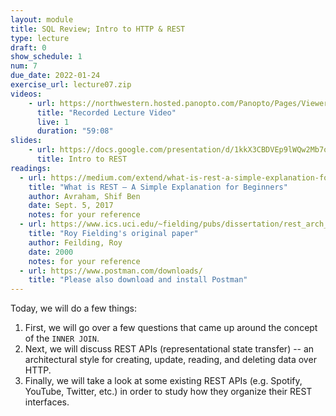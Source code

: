```yaml
---
layout: module
title: SQL Review; Intro to HTTP & REST
type: lecture
draft: 0
show_schedule: 1
num: 7
due_date: 2022-01-24
exercise_url: lecture07.zip
videos: 
    - url: https://northwestern.hosted.panopto.com/Panopto/Pages/Viewer.aspx?id=1a320376-af06-4ced-b817-ae27013301bc
      title: "Recorded Lecture Video"
      live: 1
      duration: "59:08"
slides:
    - url: https://docs.google.com/presentation/d/1kkX3CBDVEp9lWQw2Mb7o1_JFCcrmI_6bBXQYX6Rutcg/edit?usp=sharing
      title: Intro to REST
readings:
  - url: https://medium.com/extend/what-is-rest-a-simple-explanation-for-beginners-part-1-introduction-b4a072f8740f
    title: "What is REST — A Simple Explanation for Beginners"
    author: Avraham, Shif Ben 
    date: Sept. 5, 2017
    notes: for your reference
  - url: https://www.ics.uci.edu/~fielding/pubs/dissertation/rest_arch_style.htm
    title: "Roy Fielding's original paper"
    author: Feilding, Roy
    date: 2000
    notes: for your reference
  - url: https://www.postman.com/downloads/
    title: "Please also download and install Postman"
---
```


Today, we will do a few things: 
1. First, we will go over a few questions that came up around the concept of the `INNER JOIN`. 
1. Next, we will discuss REST APIs (representational state transfer) -- an architectural style for creating, update, reading, and deleting data over HTTP. 
1. Finally, we will take a look at some existing REST APIs (e.g. Spotify, YouTube, Twitter, etc.) in order to study how they organize their REST interfaces.